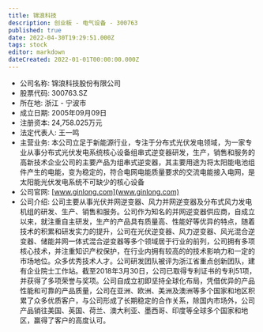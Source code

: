 ```yaml
---
title: 锦浪科技
description: 创业板 - 电气设备 - 300763
published: true
date: 2022-04-30T19:29:51.000Z
tags: stock
editor: markdown
dateCreated: 2022-01-01T00:00:00.000Z
---
```


- 公司名称: 锦浪科技股份有限公司
- 股票代码: 300763.SZ
- 所在地: 浙江 - 宁波市
- 成立日期: 2005年09月09日
- 注册资本: 24,758.025万元
- 法定代表人: 王一鸣
- 主营业务: 本公司立足于新能源行业，专注于分布式光伏发电领域，为一家专业从事分布式光伏发电系统核心设备组串式逆变器研发，生产，销售和服务的高新技术企业公司的主要产品为组串式逆变器，其主要用途为将太阳能电池组件产生的电能，变为稳定的，符合电网电能质量要求的交流电能接入电网，是太阳能光伏发电系统不可缺少的核心设备
- 公司官网: [www.ginlong.com](www.ginlong.com)
- 公司介绍: 公司主要从事光伏并网逆变器、风力并网逆变器及分布式风力发电机组的研发、生产、销售和服务。公司作为知名的并网逆变器供应商，自成立以来，就注重自主研发，生产的产品具有质量高、性能好等优异的特点，随着技术的积累和研发实力的提升，公司在光伏逆变器、风力逆变器、风光混合逆变器、储能并网一体式混合逆变器等多个领域居于行业的前列，公司拥有多项核心技术，并注重知识产权保护，在行业内拥有较高的的技术影响力和一定的市场地位。众多优秀技术人才。公司研发团队被评为浙江省重点创新团队，建有企业院士工作站。截至2018年3月30日，公司已取得专利证书的专利51项，并获得了多项荣誉与奖项。公司自成立初即坚持全球化布局，凭借优异的产品性能和可靠的产品质量，公司在亚洲、欧洲、美洲及澳洲等多个国家和地区积累了众多优质客户，与公司形成了长期稳定的合作关系，除国内市场外，公司产品销往美国、英国、荷兰、澳大利亚、墨西哥、印度等全球多个国家和地区，赢得了客户的高度认可。


